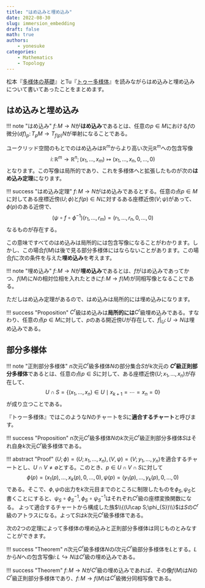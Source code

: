 ```yaml
---
title: "はめ込みと埋め込み"
date: 2022-08-30
slug: immersion_embedding
draft: false
math: true
authors:
    - yonesuke
categories:
    - Mathematics
    - Topology
---
```


松本『[多様体の基礎](http://www.utp.or.jp/book/b302120.html)』とTu『[トゥー多様体](https://www.shokabo.co.jp/mybooks/ISBN978-4-7853-1586-3.htm)』を読みながらはめ込みと埋め込みについて書いてあったことをまとめます。

<!-- more -->

## はめ込みと埋め込み

!!! note "はめ込み"
    $f\colon M\to N$が**はめ込み**であるとは、任意の$p\in M$における$f$の微分$(df) _ {p}\colon T_{p} M\to T_{f(p)} N$が単射になることである。

ユークリッド空間のもとでのはめ込みは$\mathbb{R}^{m}$からより高い次元$\mathbb{R}^{m}$への包含写像
$$
i\colon\mathbb{R}^{m}\to\mathbb{R}^{n};(x_{1},\dots,x_{m})\mapsto(x_{1},\dots,x_{n},0,\dots,0)
$$
となります。この写像は局所的であり、これを多様体へと拡張したものが次の**はめ込み定理**になります。

!!! success "はめ込み定理"
    $f\colon M\to N$がはめ込みであるとする。任意の点$p\in M$に対してある座標近傍$(U;\phi)$と$f(p)\in N$に対するある座標近傍$(V;\psi)$があって、$\phi(p)$のある近傍で、
    $$
    (\psi\circ f\circ \phi^{-1})(r_{1},\dots,r_{m})=(r_{1},\dots,r_{n},0,\dots,0)
    $$
    なるものが存在する。

この意味ですべてのはめ込みは局所的には包含写像になることがわかります。しかし、この場合$f(M)$は後で見る部分多様体にはならないことがあります。この場合$f$に次の条件を与えた**埋め込み**を考えます。

!!! note "埋め込み"
    $f\colon M\to N$が**埋め込み**であるとは、$f$がはめ込みであってかつ、$f(M)$に$N$の相対位相を入れたときに$f\colon M\to f(M)$が同相写像となることである。

ただしはめ込み定理があるので、はめ込みは局所的には埋め込みになります。

!!! success "Proposition"
    $C^{r}$級はめ込みは**局所的には**$C^{r}$級埋め込みである。すなわり、任意の点$p\in M$に対して、$p$のある開近傍$U$が存在して、$f|_{U}\colon U\to N$は埋め込みである。

## 部分多様体
!!! note "正則部分多様体"
    $n$次元$C^{r}$級多様体$N$の部分集合$S$が$k$次元の **$C^{r}$級正則部分多様体**であるとは、任意の点$p\in S$に対して、ある座標近傍$(U;x_{1},\dots,x_{n})$が存在して、
    $$
    U\cap S=\{(x_{1},\dots,x_{n})\in U\mid x_{k+1}=\cdots=x_{n}=0\}
    $$
    が成り立つことである。

『トゥー多様体』ではこのような$N$のチャートを$S$に**適合するチャート**と呼びます。

!!! success "Proposition"
    $n$次元$C^{r}$級多様体$N$の$k$次元$C^{r}$級正則部分多様体$S$はそれ自身$k$次元$C^{r}$級多様体である。

!!! abstract "Proof"
    $(U;\phi)=(U;x_{1},\dots,x_{n}),(V,\psi)=(V;y_{1},\dots,y_{n})$を適合するチャートとし、$U\cap V\ne\emptyset$とする。このとき、$p\in U\cap V\cap S$に対して
    $$
    \phi(p)=(x_{1}(p),\dots,x_{k}(p),0,\dots,0),\psi(p)=(y_{1}(p),\dots,y_{k}(p),0,\dots,0)
    $$
    である。そこで、$\phi,\psi$の出力を$k$次元目までのところに制限したものを$\phi_{S},\psi_{S}$と書くことにすると、$\psi_{S}\circ\phi_{S}^{-1},\phi_{S}\circ\psi_{S}^{-1}$はそれぞれ$C^{r}$級の座標変換関数になる。
    よって適合するチャートから構成した族$\\{(U\cap S;\phi_{S})\\}$は$S$の$C^{r}$級のアトラスになる。よって$S$は$k$次元$C^{r}$級多様体である。

次の2つの定理によって多様体の埋め込みと正則部分多様体は同じものとみなすことができます。

!!! success "Theorem"
    $n$次元$C^{r}$級多様体$N$の$l$次元$C^{r}$級部分多様体を$L$とする。$L$から$N$への包含写像$i\colon L\hookrightarrow N$は$C^{r}$級の埋め込みである。

!!! success "Theorem"
    $f\colon M\to N$が$C^{r}$級の埋め込みであれば、その像$f(M)$は$N$の$C^{r}$級正則部分多様体であり、$f\colon M\to f(M)$は$C^{r}$級微分同相写像である。
